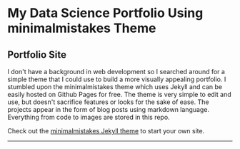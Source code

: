 # My Data Science Portfolio Using minimalmistakes Theme 

## Portfolio Site

I don't have a background in web development so I searched around for a simple theme that I could use to build a more visually appealing portfolio. I stumbled upon the minimalmistakes theme which uses Jekyll and can be easily hosted on Github Pages for free. The theme is very simple to edit and use, but doesn't sacrifice features or looks for the sake of ease. The projects appear in the form of blog posts using markdown language. Everything from code to images are stored in this repo.  

Check out the [minimalmistakes Jekyll theme](https://github.com/mmistakes/minimal-mistakes) to start your own site.

---

